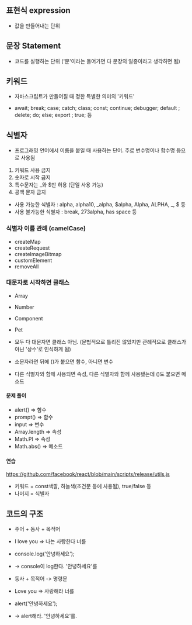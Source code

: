 ## 표현식 expression

- 값을 만들어내는 단위

## 문장 Statement

- 코드를 실행하는 단위 ('문'이라는 들어가면 다 문장의 일종이라고 생각하면 됨)

## 키워드

- 자바스크립트가 만들어질 때 정한 특별한 의미의 '키워드'

- await; break; case; catch; class; const; continue; debugger; default ; delete; do; else; export ; true; 등

## 식별자

- 프로그래밍 언어에서 이름을 붙일 때 사용하는 단어. 주로 변수명이나 함수명 등으로 사용됨

1. 키워드 사용 금지
2. 숫자로 시작 금지
3. 특수문자는 \_와 $만 허용 (단일 사용 가능)
4. 공백 문자 금지

- 사용 가능한 식별자 : alpha, alpha10, _alpha, $alpha, Alpha, ALPHA, _, $ 등
- 사용 불가능한 식별자 : break, 273alpha, has space 등

### 식별자 이름 관례 (camelCase)

- createMap
- createRequest
- createImageBitmap
- customElement
- removeAll

### 대문자로 시작하면 클래스

- Array
- Number
- Component
- Pet

- 모두 다 대문자면 클래스 아님.
  (문법적으로 틀리진 않았지만 관례적으로 클래스가 아닌 '상수'로 인식하게 됨)

- 소문자라면 뒤에 ()가 붙으면 함수, 아니면 변수
- 다른 식별자와 함께 사용되면 속성, 다른 식별자와 함께 사용됐는데 ()도 붙으면 메소드

#### 문제 풀이

- alert() => 함수
- prompt() => 함수
- input => 변수
- Array.length => 속성
- Math.PI => 속성
- Math.abs() => 메소드

#### 연습

https://github.com/facebook/react/blob/main/scripts/release/utils.js

- 키워드 = const색깔, 하늘색(조건문 등에 사용됨), true/false 등
- 나머지 = 식별자

## 코드의 구조

- 주어 + 동사 + 목적어
- I love you => 나는 사랑한다 너를

- console.log('안녕하세요');
- -> console이 log한다. '안녕하세요'를

- 동사 + 목적어 -> 명령문
- Love you => 사랑해라 너를

- alert('안녕하세요');
- -> alert해라. '안녕하세요'를.
